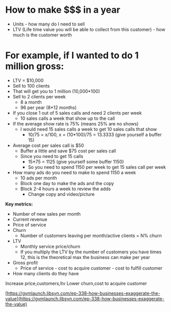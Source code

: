 # How to make \$\$\$ in a year
- Units - how many do I need to sell
- LTV (Life time value you will be able to collect from this customer) - how much is the customer worth

# For example, if I wanted to do 1 million gross:
- LTV = $10,000
- Sell to 100 clients
- That will get you to 1 million (10,000*100)
- Sell to 2 clients per week
	- 8 a month
	- 96 per year (8*12 months)
- If you close 1 out of 5 sales calls and need 2 clients per week
	- 10 sales calls a week that show up to the call
- If the average show rate is 75% (means 25% are no shows)
	- I would need 15 sales calls a week to get 10 sales calls that show
		- 10/75 = x/100, x = (10*100)/75 = 13.3333 (give yourself a buffer 15)
- Average cost per sales call is $50
	- Buffer a little and save $75 cost per sales call
	- Since you need to get 15 calls
		- 15*75 = 1125 (give yourself some buffer 1150)
		- So you need to spend 1150 per week to get 15 sales call per week
- How many ads do you need to make to spend 1150 a week
	- 10 ads per month
	- Block one day to make the ads and the copy
	- Block 2-4 hours a week to review the adds
		- Change copy and video/picture

**Key metrics:**
- Number of new sales per month
- Current revenue
- Price of service
- Churn
	- Number of customers leaving per month/active clients = N% churn
- LTV
	- Monthly service price/churn
	- If you multiply the LTV by the number of customers you have times 12, this is the theoretical max the business can make per year
- Gross profit
	- Price of service - cost to acquire customer - cost to fulfill customer
- How many clients do they have

Increase price,customers,ltv
Lower churn,cost to acquire customer

[https://gymlaunch.libsyn.com/ep-338-how-businesses-exaggerate-the-value](https://gymlaunch.libsyn.com/ep-338-how-businesses-exaggerate-the-value)